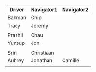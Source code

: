 | Driver | Navigator1 | Navigator2| 
|--------|-----------|------------| 
|Bahman|Chip| |
|Tracy|Jeremy| |
| | |
|Prashil|Chau| |
|Yunsup|Jon| |
| | |
|Srini|Christiaan| |
|Aubrey|Jonathan|Camille|
| | |
  
